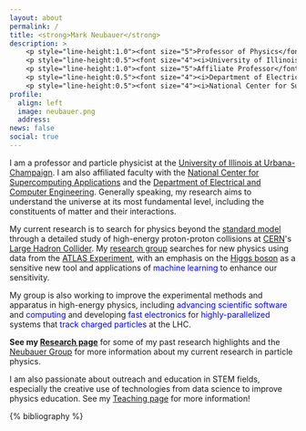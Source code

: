 ```yaml
---
layout: about
permalink: /
title: <strong>Mark Neubauer</strong>
description: >
    <p style="line-height:1.0"><font size="5">Professor of Physics</font></p>
    <p style="line-height:0.5"><font size="4"><i>University of Illinois at Urbana-Champaign</i></font></p><br>
    <p style="line-height:1.0"><font size="5">Affiliate Professor</font></p>
    <p style="line-height:0.5"><font size="4"><i>Department of Electrical and Computer Engineering</i></font></p>
    <p style="line-height:0.5"><font size="4"><i>National Center for Supercomputing Applications</i></font></p>
profile:
  align: left
  image: neubauer.png
  address:
news: false
social: true
---
```


I am a professor and particle physicist at the [University of Illinois at Urbana-Champaign](http://illinois.edu). I am also affiliated faculty with the [National Center for Supercomputing Applications](http://www.ncsa.illinois.edu) and the [Department of Electrical and Computer Engineering](https://ece.illinois.edu). Generally speaking, my research aims to understand the universe at its most fundamental level, including the constituents of matter and their interactions.

My current research is to search for physics beyond the [standard model](https://en.wikipedia.org/wiki/Standard_Model) through a detailed study of high-energy proton-proton collisions at [CERN](https://home.cern)'s [Large Hadron Collider](https://home.cern/topics/large-hadron-collider). My [research group](https://neubauer-group.github.io/team) searches for new physics using data from the [ATLAS Experiment](http://atlasexperiment.org), with an emphasis on the [Higgs boson](https://en.wikipedia.org/wiki/Higgs_boson) as a sensitive new tool and applications of <span style="color:blue">machine learning</span> to enhance our sensitivity.

My group is also working to improve the experimental methods and apparatus in high-energy physics, including <span style="color:blue">advancing scientific software</span> and <span style="color:blue">computing</span> and developing <span style="color:blue">fast electronics</span> for <span style="color:blue">highly-parallelized</span> systems that <span style="color:blue">track charged particles</span> at the LHC.

<b>See my [Research page](research)</b> for some of my past research highlights and the [Neubauer Group](https://neubauer-group.github.io) for more information about my current research in particle physics.

I am also passionate about outreach and education in STEM fields, especially the creative use of technologies from data science to improve physics education. See my [Teaching page](teaching) for more information!

{% bibliography %}
